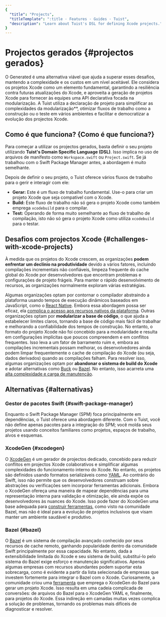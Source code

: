 ```yaml
---
{
  "title": "Projects",
  "titleTemplate": ":title · Features · Guides · Tuist",
  "description": "Learn about Tuist's DSL for defining Xcode projects."
}
---
```

# Projectos gerados {#projectos gerados}

O Generated é uma alternativa viável que ajuda a superar esses desafios,
mantendo a complexidade e os custos em um nível aceitável. Ele considera os
projetos Xcode como um elemento fundamental, garantindo a resiliência contra
futuras atualizações do Xcode, e aproveita a geração de projetos Xcode para
fornecer às equipes uma API declarativa focada na modularização. A Tuist utiliza
a declaração de projeto para simplificar as complexidades da modularização**,
otimizar fluxos de trabalho como a construção ou o teste em vários ambientes e
facilitar e democratizar a evolução dos projectos Xcode.

## Como é que funciona? {Como é que funciona?}

Para começar a utilizar os projectos gerados, basta definir o seu projeto
utilizando **Tuist's Domain Specific Language (DSL)**. Isso implica no uso de
arquivos de manifesto como `Workspace.swift` ou `Project.swift`. Se já trabalhou
com o Swift Package Manager antes, a abordagem é muito semelhante.

Depois de definir o seu projeto, o Tuist oferece vários fluxos de trabalho para
o gerir e interagir com ele:

- **Gerar:** Este é um fluxo de trabalho fundamental. Use-o para criar um
  projeto Xcode que seja compatível com o Xcode.
- **<LocalizedLink href="/guides/features/build">Build</LocalizedLink>:** Este
  fluxo de trabalho não só gera o projeto Xcode como também emprega `xcodebuild`
  para o compilar.
- **<LocalizedLink href="/guides/features/test">Test</LocalizedLink>:** Operando
  de forma muito semelhante ao fluxo de trabalho de compilação, isto não só gera
  o projeto Xcode como utiliza `xcodebuild` para o testar.

## Desafios com projectos Xcode {#challenges-with-xcode-projects}

À medida que os projetos do Xcode crescem, as organizações **podem enfrentar um
declínio na produtividade** devido a vários fatores, incluindo compilações
incrementais não confiáveis, limpeza frequente do cache global do Xcode por
desenvolvedores que encontram problemas e configurações de projeto frágeis. Para
manter o rápido desenvolvimento de recursos, as organizações normalmente
exploram várias estratégias.

Algumas organizações optam por contornar o compilador abstraindo a plataforma
usando tempos de execução dinâmicos baseados em JavaScript, como o [React
Native](https://reactnative.dev/). Embora essa abordagem possa ser eficaz, ela
[complica o acesso aos recursos nativos da
plataforma](https://shopify.engineering/building-app-clip-react-native). Outras
organizações optam por **modularizar a base de código**, o que ajuda a
estabelecer limites claros, tornando a base de código mais fácil de trabalhar e
melhorando a confiabilidade dos tempos de construção. No entanto, o formato do
projeto Xcode não foi concebido para a modularidade e resulta em configurações
implícitas que poucos compreendem e em conflitos frequentes. Isso leva a um
fator de barramento ruim e, embora as compilações incrementais possam melhorar,
os desenvolvedores ainda podem limpar frequentemente o cache de compilação do
Xcode (ou seja, dados derivados) quando as compilações falham. Para resolver
isso, algumas organizações optam por **abandonar o sistema de build do Xcode** e
adotar alternativas como [Buck](https://buck.build/) ou
[Bazel](https://bazel.build/). No entanto, isso acarreta uma [alta complexidade
e carga de manutenção](https://bazel.build/migrate/xcode).


## Alternativas {#alternativas}

### Gestor de pacotes Swift {#swift-package-manager}

Enquanto o Swift Package Manager (SPM) foca principalmente em dependências, o
Tuist oferece uma abordagem diferente. Com o Tuist, você não define apenas
pacotes para a integração do SPM; você molda seus projetos usando conceitos
familiares como projetos, espaços de trabalho, alvos e esquemas.

### XcodeGen {#xcodegen}

O [XcodeGen](https://github.com/yonaskolb/XcodeGen) é um gerador de projectos
dedicado, concebido para reduzir conflitos em projectos Xcode colaborativos e
simplificar algumas complexidades do funcionamento interno do Xcode. No entanto,
os projetos são definidos usando formatos serializáveis como
[YAML](https://yaml.org/). Ao contrário do Swift, isso não permite que os
desenvolvedores construam sobre abstrações ou verificações sem incorporar
ferramentas adicionais. Embora o XcodeGen ofereça uma maneira de mapear
dependências para uma representação interna para validação e otimização, ele
ainda expõe os desenvolvedores às nuances do Xcode. Isso pode fazer do XcodeGen
uma base adequada para [construir
ferramentas](https://github.com/MobileNativeFoundation/rules_xcodeproj), como
visto na comunidade Bazel, mas não é ideal para a evolução de projetos
inclusivos que visam manter um ambiente saudável e produtivo.

### Bazel {#bazel}

O [Bazel](https://bazel.build) é um sistema de compilação avançado conhecido por
seus recursos de cache remoto, ganhando popularidade dentro da comunidade Swift
principalmente por essa capacidade. No entanto, dada a extensibilidade limitada
do Xcode e seu sistema de build, substituí-lo pelo sistema do Bazel exige
esforço e manutenção significativos. Apenas algumas empresas com recursos
abundantes podem suportar esta sobrecarga, como é evidente a partir da lista
selecionada de empresas que investem fortemente para integrar o Bazel com o
Xcode. Curiosamente, a comunidade criou uma
[ferramenta](https://github.com/MobileNativeFoundation/rules_xcodeproj) que
emprega o XcodeGen do Bazel para gerar um projeto Xcode. Isso resulta em uma
cadeia complicada de conversões: de arquivos do Bazel para o XcodeGen YAML e,
finalmente, para projetos do Xcode. Essa indireção em camadas muitas vezes
complica a solução de problemas, tornando os problemas mais difíceis de
diagnosticar e resolver.
